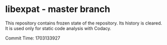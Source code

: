 # libexpat - master branch

This repository contains frozen state of the repository.
Its history is cleared. It is used only for static code
analysis with Codacy.

Commit Time: 1703133927